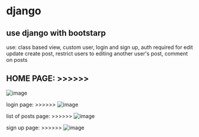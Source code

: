 # django
use django with bootstarp 
---------------------
use: class based view, custom user, login and sign up, auth required for edit update create post, restrict users to editing another user's post, comment on posts


HOME PAGE: >>>>>>
--------------
![image](https://user-images.githubusercontent.com/59789602/175886249-fe64d140-8c33-4422-afbb-d043c3c4b06d.png)

login page: >>>>>>
![image](https://user-images.githubusercontent.com/59789602/175887585-79f69522-1c77-4dc9-9990-b0d3f773b286.png)

list of posts page: >>>>>>
![image](https://user-images.githubusercontent.com/59789602/175887698-b1a305e1-e02f-4e12-8788-c7f9047fdb4b.png)

sign up page: >>>>>>
![image](https://user-images.githubusercontent.com/59789602/175887803-e080d680-bb24-4c06-993a-f0a6676009f4.png)
